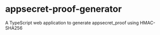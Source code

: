 # appsecret-proof-generator
A TypeScript web application to generate appsecret_proof using HMAC-SHA256
